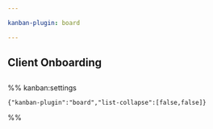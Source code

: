 ```yaml
---

kanban-plugin: board

---
```


## Client Onboarding



## 





%% kanban:settings
```
{"kanban-plugin":"board","list-collapse":[false,false]}
```
%%